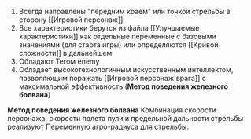 1. Всегда направлены "передним краем" или точкой стрельбы в сторону [[Игровой персонаж]]
2. Все характеристики берутся из файла [[Улучшаемые характеристики]] как отдельные переменные с базовыми значениями (для старта игры) или определяются [[Кривой сложности]] в дальнейшем.
3. Обладают Тегом enemy
4. Обладает высокотехнологичным искусственным интеллектом, позволяющим поражать [[Игровой персонаж|врага]] с максимальной эффективность (**Метод поведения железного болвана**)

**Метод поведения железного болвана**
Комбинация скорости персонажа, скорости полета пули и предельной дальности стрельбы реализуют Переменную агро-радиуса для стрельбы.